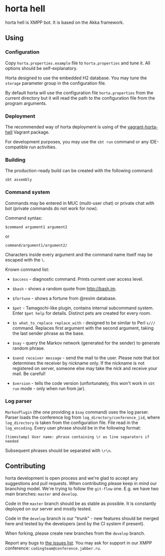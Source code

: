 horta hell
==========

horta hell is XMPP bot. It is based on the Akka framework.

Using
-----

### Configuration

Copy `horta.properties.example` file to `horta.properties` and tune it. All options should be self-explanatory.

Horta designed to use the embedded H2 database. You may tune the `storage` parameter group in the configuration file.

By default horta will use the configuration file `horta.properties` from the current directory but it will read the path
to the configuration file from the program arguments.

### Deployment

The recommended way of horta deployment is using of the
[vagrant-horta-hell](https://github.com/codingteam/vagrant-horta-hell) Vagrant package.

For development purposes, you may use the `sbt run` command or any IDE-compatible run activities.

### Building

The production-ready build can be created with the following command:

    sbt assembly

### Command system

Commands may be entered in MUC (multi-user chat) or private chat with bot (private commands do not work for now).

Command syntax:

    $command argument1 argument2

or

    command/argument1/argument2/

Characters inside every argument and the command name itself may be escaped with the `\`.

Known command list:

* `$access` - diagnostic command. Prints current user access level.

* `$bash` - shows a random quote from http://bash.im.

* `$fortune` - shows a fortune from @rexim database.

* `$pet` - Tamagochi-like plugin, contains internal subcommand system. Enter `$pet help` for details. Distinct pets are
created for every room.

* `$s what_to_replace replace_with` - designed to be similar to Perl `s///` command. Replaces first argument with the
second argument, taking the last sender phrase as the base.

* `$say` - query the Markov network (generated for the sender) to generate random phrase.

* `$send receiver message` - send the mail to the user. Please note that bot determines the receiver by nickname only.
If the nickname is not registered on server, someone else may take the nick and receive your mail. Be careful!

* `$version` - tells the code version (unfortunately, this won't work in `sbt run` mode - only when run from jar).

### Log parser

`MarkovPlugin` (the one providing a `$say` command) uses the log parser. Parser loads the conference log from
`log_directory/conference_jid`, where `log_directory` is taken from the configuration file. File read in the
`log_encoding`. Every user phrase should be in the following format:

    [timestamp] User name: phrase containing \r as line separators if needed

Subsequent phrases should be separated with `\r\n`.

Contributing
------------

horta development is open process and we're glad to accept any suggestions and pull requests. When contributing please
keep in mind our branching model. We're trying to follow the `git-flow` one. E.g. we have two main branches: `master`
and `develop`.

Code in the `master` branch should be as stable as possible. It is constantly deployed on our server and mostly tested.

Code in the `develop` branch is our "trunk" - new features should be merged here and tested by the developers (and by
the CI system if present).

When forking, please create new branches from the `develop` branch.

Report any bugs to [the issues list](https://github.com/codingteam/horta-hell/issues). You may ask for support in our
XMPP conference: `codingteam@conference.jabber.ru`.
